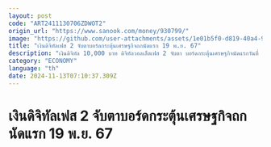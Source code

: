 ```yaml
---
layout: post
code: "ART2411130706ZDWOT2"
origin_url: "https://www.sanook.com/money/930799/"
image: "https://github.com/user-attachments/assets/1e01b5f0-d819-40a4-9ae0-9fa7a2456e0a"
title: "เงินดิจิทัลเฟส 2 จับตาบอร์ดกระตุ้นเศรษฐกิจถกนัดแรก 19 พ.ย. 67"
description: "เงินดิจิทัล 10,000 บาท ดิจิทัลวอลเล็ตเฟส 2 จับตา บอร์ดกระตุ้นเศรษฐกิจนัดแรกวันที่ 19 พ.ย. 67 เตรียมหารือนโยบายแจกเงินดิจิทัลเฟส 2"
category: "ECONOMY"
language: "th"
date: 2024-11-13T07:10:37.309Z
---
```


# เงินดิจิทัลเฟส 2 จับตาบอร์ดกระตุ้นเศรษฐกิจถกนัดแรก 19 พ.ย. 67